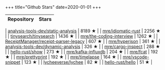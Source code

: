 +++
title="Github Stars"
date=2020-01-01
+++

| Repository | Stars |
| :--------- | ----: |

| [analysis-tools-dev/static-analysis](https://github.com/analysis-tools-dev/static-analysis) | 8189 ★ |
| [mre/idiomatic-rust](https://github.com/mre/idiomatic-rust) | 2256 ★ |
| [tinysearch/tinysearch](https://github.com/tinysearch/tinysearch) | 1436 ★ |
| [mre/the-coding-interview](https://github.com/mre/the-coding-interview) | 1262 ★ |
| [ReceiptManager/receipt-parser-legacy](https://github.com/ReceiptManager/receipt-parser-legacy) | 607 ★ |
| [mre/hyperjson](https://github.com/mre/hyperjson) | 361 ★ |
| [analysis-tools-dev/dynamic-analysis](https://github.com/analysis-tools-dev/dynamic-analysis) | 326 ★ |
| [mre/cargo-inspect](https://github.com/mre/cargo-inspect) | 288 ★ |
| [hello-rust/show](https://github.com/hello-rust/show) | 273 ★ |
| [mre/kafka-influxdb](https://github.com/mre/kafka-influxdb) | 204 ★ |
| [mre/fcat](https://github.com/mre/fcat) | 192 ★ |
| [mre/prettyprint](https://github.com/mre/prettyprint) | 192 ★ |
| [mre/timelapse](https://github.com/mre/timelapse) | 164 ★ |
| [mre/vscode-snippet](https://github.com/mre/vscode-snippet) | 123 ★ |
| [lycheeverse/lychee](https://github.com/lycheeverse/lychee) | 82 ★ |
| [hello-rust/hello](https://github.com/hello-rust/hello) | 51 ★ |
